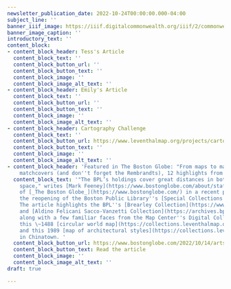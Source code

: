 ```yaml
---
newsletter_publication_date: 2022-10-24T00:00:00.000-04:00
subject_line: ''
banner_iiif_image: https://iiif.digitalcommonwealth.org/iiif/2/commonwealth:3f463526x/1023,1013,3223,999/1200,/0/default.jpg
banner_image_caption: ''
introductory_text: ''
content_block:
- content_block_header: Tess's Article
  content_block_text: ''
  content_block_button_url: ''
  content_block_button_text: ''
  content_block_image: ''
  content_block_image_alt_text: ''
- content_block_header: Emily's Article
  content_block_text: ''
  content_block_button_url: ''
  content_block_button_text: ''
  content_block_image: ''
  content_block_image_alt_text: ''
- content_block_header: Cartography Challenge
  content_block_text: ''
  content_block_button_url: https://www.leventhalmap.org/projects/cartography-challenge/
  content_block_button_text: ''
  content_block_image: ''
  content_block_image_alt_text: ''
- content_block_header: 'Featured in The Boston Globe: "From maps to manuscripts to
    matchcovers (and don''t forget the Rembrandts), 12 highlights from the BPL"'
  content_block_text: '"The BPL’s holdings cover great distances in both time and
    space," writes [Mark Feeney](https://www.bostonglobe.com/about/staff-list/staff/mark-feeney/?p1=Article_Byline)
    of [_The Boston Globe_](https://www.bostonglobe.com/) in a recent piece celebrating
    the reopening of the Boston Public Library''s [Special Collections Department](https://www.bpl.org/special-collections/).
    The article highlights the BPL''s [Brearley Collection](https://www.digitalcommonwealth.org/collections/commonwealth:x346dr43s)
    and [Aldino Felicani Sacco-Vanzetti Collection](https://archives.bpl.org/repositories/2/resources/32)
    along with a few familiar faces from the Map Center''s Digital Collections Portal:
    this \~1488 [circular world map](https://collections.leventhalmap.org/search/commonwealth:q524n5934)
    and this 1989 [map of architectural styles](https://collections.leventhalmap.org/search/commonwealth:7h14cx372)
    in Chinatown. '
  content_block_button_url: https://www.bostonglobe.com/2022/10/14/arts/maps-manuscripts-matchcovers-dont-forget-rembrandts-12-highlights-bpl/
  content_block_button_text: Read the article
  content_block_image: ''
  content_block_image_alt_text: ''
draft: true

---
```

